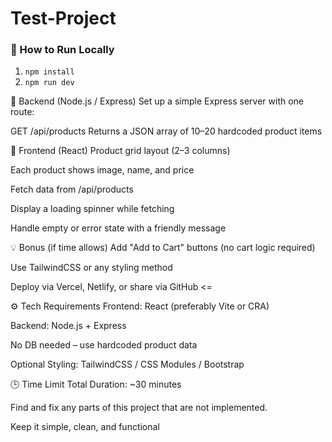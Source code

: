 # Test-Project
### 🚀 How to Run Locally
1. `npm install`
2. `npm run dev`

🔹 Backend (Node.js / Express)
Set up a simple Express server with one route: 

GET /api/products 
Returns a JSON array of 10–20 hardcoded product items 

🔹 Frontend (React)
Product grid layout (2–3 columns) 

Each product shows image, name, and price 

Fetch data from /api/products

Display a loading spinner while fetching 

Handle empty or error state with a friendly message 

💡 Bonus (if time allows)
Add "Add to Cart" buttons (no cart logic required) 

Use TailwindCSS or any styling method

Deploy via Vercel, Netlify, or share via GitHub <=

⚙️ Tech Requirements
Frontend: React (preferably Vite or CRA)

Backend: Node.js + Express

No DB needed – use hardcoded product data

Optional Styling: TailwindCSS / CSS Modules / Bootstrap

🕒 Time Limit
Total Duration: ~30 minutes


Find and fix any parts of this project that are not implemented.

Keep it simple, clean, and functional





